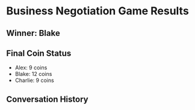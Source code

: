 # Business Negotiation Game Results

## Winner: Blake

## Final Coin Status
- Alex: 9 coins
- Blake: 12 coins
- Charlie: 9 coins

## Conversation History
